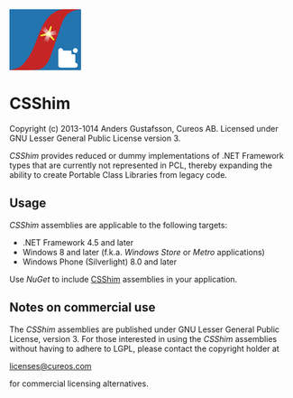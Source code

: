 <img src="NuGet/csshim.png" alt="CSShim logo" height="108" />

CSShim
=======

Copyright (c) 2013-1014 Anders Gustafsson, Cureos AB. Licensed under GNU Lesser General Public License version 3.<br />

*CSShim* provides reduced or dummy implementations of .NET Framework types that are currently not represented in PCL, thereby expanding the ability to create Portable Class Libraries from legacy code.


Usage
-----

*CSShim* assemblies are applicable to the following targets:

* .NET Framework 4.5 and later
* Windows 8 and later (f.k.a. *Windows Store* or *Metro* applications)
* Windows Phone (Silverlight) 8.0 and later

Use *NuGet* to include [CSShim](https://www.nuget.org/packages/shim) assemblies in your application.


Notes on commercial use
-----------------------

The *CSShim* assemblies are published under GNU Lesser General Public License, version 3.
For those interested in using the *CSShim* assemblies without having to adhere to LGPL, please contact the copyright holder at

licenses@cureos.com

for commercial licensing alternatives.
